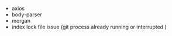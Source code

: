 
- axios 
- body-parser
- morgan
- index lock file issue (git process already running or interrupted )